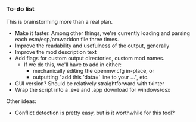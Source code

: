 ### To-do list

This is brainstorming more than a real plan.

  - Make it faster. Among other things, we're currently loading and parsing each esm/esp/omwaddon file three times.
  - Improve the readability and usefulness of the output, generally
  - Improve the mod description text
  - Add flags for custom output directories, custom mod names.
    - If we do this, we'll have to add in either:
      - mechanically editing the openmw.cfg in-place, or
      - outputting "add this 'data=' line to your ...", etc.
  - GUI version? Should be relatively straightforward with tkinter
  - Wrap the script into a .exe and .app download for windows/osx

Other ideas:

  - Conflict detection is pretty easy, but is it worthwhile for this tool?

